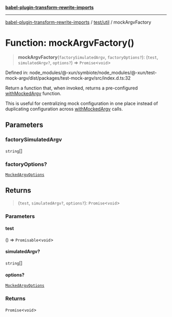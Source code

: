 [**babel-plugin-transform-rewrite-imports**](../../../README.md)

***

[babel-plugin-transform-rewrite-imports](../../../README.md) / [test/util](../README.md) / mockArgvFactory

# Function: mockArgvFactory()

> **mockArgvFactory**(`factorySimulatedArgv`, `factoryOptions?`): (`test`, `simulatedArgv?`, `options?`) => `Promise`\<`void`\>

Defined in: node\_modules/@-xun/symbiote/node\_modules/@-xun/test-mock-argv/dist/packages/test-mock-argv/src/index.d.ts:32

Return a function that, when invoked, returns a pre-configured
[withMockedArgv](withMockedArgv.md) function.

This is useful for centralizing mock configuration in one place instead of
duplicating configuration across [withMockedArgv](withMockedArgv.md) calls.

## Parameters

### factorySimulatedArgv

`string`[]

### factoryOptions?

[`MockedArgvOptions`](../type-aliases/MockedArgvOptions.md)

## Returns

> (`test`, `simulatedArgv?`, `options?`): `Promise`\<`void`\>

### Parameters

#### test

() => `Promisable`\<`void`\>

#### simulatedArgv?

`string`[]

#### options?

[`MockedArgvOptions`](../type-aliases/MockedArgvOptions.md)

### Returns

`Promise`\<`void`\>
